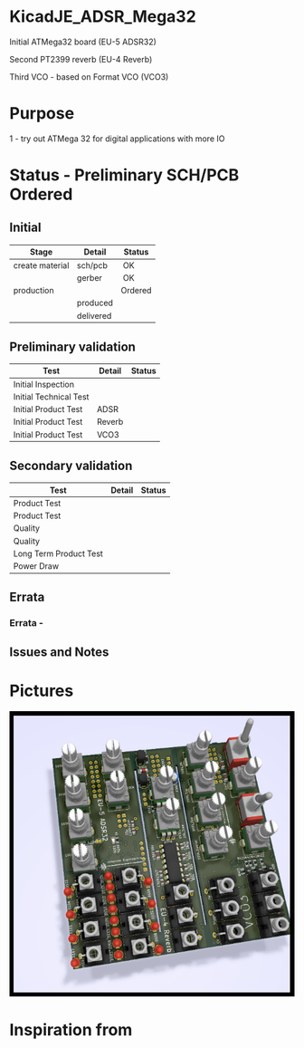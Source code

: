 # KicadJE_ADSR_Mega32
Initial ATMega32 board (EU-5 ADSR32)

Second PT2399 reverb (EU-4 Reverb)

Third VCO - based on Format VCO (VCO3)

# Purpose
1 - try out ATMega 32 for digital applications with more IO

# Status - Preliminary SCH/PCB Ordered
## Initial 
| Stage  | Detail | Status |
| ------------- | ------------- | ------------- |
| create material  | sch/pcb | OK  |
| | gerber | OK |
| production  |   | Ordered |
|  | produced |  |
|  | delivered |  |
## Preliminary validation
| Test  | Detail | Status |
| ------------- | ------------- | ------------- |
| Initial Inspection | |  |
| Initial Technical Test |  |  |
| Initial Product Test | ADSR |  |
| Initial Product Test | Reverb |  |
| Initial Product Test | VCO3 |  |

## Secondary validation
| Test  | Detail | Status |
| ------------- | ------------- |------------- |
| Product Test |  | |
| Product Test |  |  |
| Quality | | |
| Quality | | |
| Long Term Product Test |  |  |
| Power Draw |  | 

## Errata
### Errata -

## Issues and Notes
### 

# Pictures
![](KicadJE_ADSR_Mega32/KicadJE_ADSR_Mega32_Front1.png)

# Inspiration from 
